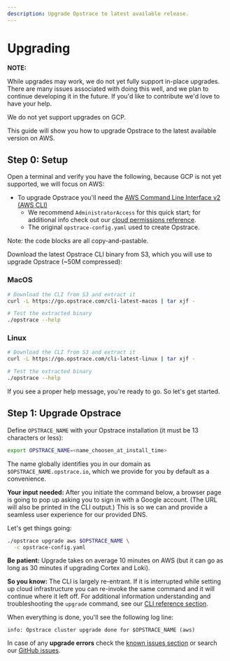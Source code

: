 ```yaml
---
description: Upgrade Opstrace to latest available release.
---
```


# Upgrading

**NOTE:**

While upgrades may work, we do not yet fully support in-place upgrades.
There are many issues associated with doing this well, and we plan to continue developing it in the future.
If you'd like to contribute we'd love to have your help.

We do not yet support upgrades on GCP.

This guide will show you how to upgrade Opstrace to the latest available version on AWS.

## Step 0: Setup

Open a terminal and verify you have the following, because GCP is not yet supported, we will focus on AWS:

* To upgrade Opstrace you'll need the [AWS Command Line Interface v2 (AWS CLI)](https://docs.aws.amazon.com/cli/latest/userguide/install-cliv2.html)
  * We recommend `AdministratorAccess` for this quick start; for additional info check out our [cloud permissions reference](./references/aws.md).
  * The original `opstrace-config.yaml` used to create Opstrace.

Note: the code blocks are all copy-and-pastable.

Download the latest Opstrace CLI binary from S3, which you will use to upgrade Opstrace (~50M compressed):

<!--tabs-->

### MacOS

```bash
# Download the CLI from S3 and extract it
curl -L https://go.opstrace.com/cli-latest-macos | tar xjf -

# Test the extracted binary
./opstrace --help
```

### Linux

```bash
# Download the CLI from S3 and extract it
curl -L https://go.opstrace.com/cli-latest-linux | tar xjf -

# Test the extracted binary
./opstrace --help
```

If you see a proper help message, you're ready to go.
So let's get started.

## Step 1: Upgrade Opstrace

Define `OPSTRACE_NAME` with your Opstrace installation (it must be 13 characters or less):

<!--export-to-input-->

```bash
export OPSTRACE_NAME=<name_choosen_at_install_time>
```

The name globally identifies you in our domain as `$OPSTRACE_NAME.opstrace.io`, which we provide for you by default as a convenience.

**Your input needed:** After you initiate the command below, a browser page is going to pop up asking you to sign in with a Google account.
(The URL will also be printed in the CLI output.)
This is so we can and provide a seamless user experience for our provided DNS.

Let's get things going:

```bash
./opstrace upgrade aws $OPSTRACE_NAME \
  -c opstrace-config.yaml
```

**Be patient:** Upgrade takes on average 10 minutes on AWS (but it can go as long as 30 minutes if upgrading Cortex and Loki).

**So you know:** The CLI is largely re-entrant. If it is interrupted while setting up cloud infrastructure you can re-invoke the same command and it will continue where it left off.
For additional information understanding and troubleshooting the `upgrade` command, see our [CLI reference section](./references/cli.md#upgrade).

When everything is done, you'll see the following log line:

`info: Opstrace cluster upgrade done for $OPSTRACE_NAME (aws)`

In case of any **upgrade errors** check the [known issues section](./guides/administrator/troubleshooting.md#known-issues) or search our [GitHub issues](https://github.com/opstrace/opstrace/issues).
